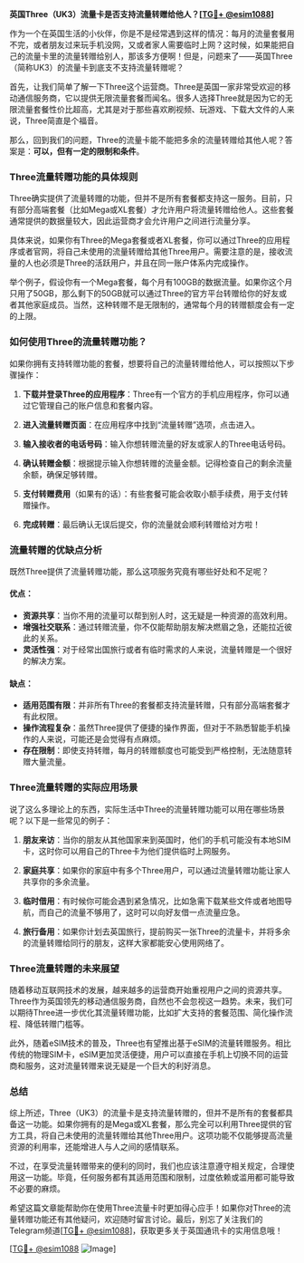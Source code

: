**英国Three（UK3）流量卡是否支持流量转赠给他人？[[TG💪+ @esim1088](https://t.me/s/esim1088)]**

作为一个在英国生活的小伙伴，你是不是经常遇到这样的情况：每月的流量套餐用不完，或者朋友过来玩手机没网，又或者家人需要临时上网？这时候，如果能把自己的流量卡里的流量转赠给别人，那该多方便啊！但是，问题来了——英国Three（简称UK3）的流量卡到底支不支持流量转赠呢？

首先，让我们简单了解一下Three这个运营商。Three是英国一家非常受欢迎的移动通信服务商，它以提供无限流量套餐而闻名。很多人选择Three就是因为它的无限流量套餐性价比超高，尤其是对于那些喜欢刷视频、玩游戏、下载大文件的人来说，Three简直是个福音。

那么，回到我们的问题，Three的流量卡能不能把多余的流量转赠给其他人呢？答案是：**可以，但有一定的限制和条件**。

### Three流量转赠功能的具体规则

Three确实提供了流量转赠的功能，但并不是所有套餐都支持这一服务。目前，只有部分高端套餐（比如Mega或XL套餐）才允许用户将流量转赠给他人。这些套餐通常提供的数据量较大，因此运营商才会允许用户之间进行流量分享。

具体来说，如果你有Three的Mega套餐或者XL套餐，你可以通过Three的应用程序或者官网，将自己未使用的流量转赠给其他Three用户。需要注意的是，接收流量的人也必须是Three的活跃用户，并且在同一账户体系内完成操作。

举个例子，假设你有一个Mega套餐，每个月有100GB的数据流量。如果你这个月只用了50GB，那么剩下的50GB就可以通过Three的官方平台转赠给你的好友或者其他家庭成员。当然，这种转赠不是无限制的，通常每个月的转赠额度会有一定的上限。

### 如何使用Three的流量转赠功能？

如果你拥有支持转赠功能的套餐，想要将自己的流量转赠给他人，可以按照以下步骤操作：

1. **下载并登录Three的应用程序**：Three有一个官方的手机应用程序，你可以通过它管理自己的账户信息和套餐内容。
   
2. **进入流量转赠页面**：在应用程序中找到“流量转赠”选项，点击进入。

3. **输入接收者的电话号码**：输入你想转赠流量的好友或家人的Three电话号码。

4. **确认转赠金额**：根据提示输入你想转赠的流量金额。记得检查自己的剩余流量余额，确保足够转赠。

5. **支付转赠费用**（如果有的话）：有些套餐可能会收取小额手续费，用于支付转赠操作。

6. **完成转赠**：最后确认无误后提交，你的流量就会顺利转赠给对方啦！

### 流量转赠的优缺点分析

既然Three提供了流量转赠功能，那么这项服务究竟有哪些好处和不足呢？

#### 优点：
- **资源共享**：当你不用的流量可以帮到别人时，这无疑是一种资源的高效利用。
- **增强社交联系**：通过转赠流量，你不仅能帮助朋友解决燃眉之急，还能拉近彼此的关系。
- **灵活性强**：对于经常出国旅行或者有临时需求的人来说，流量转赠是一个很好的解决方案。

#### 缺点：
- **适用范围有限**：并非所有Three的套餐都支持流量转赠，只有部分高端套餐才有此权限。
- **操作流程复杂**：虽然Three提供了便捷的操作界面，但对于不熟悉智能手机操作的人来说，可能还是会觉得有点麻烦。
- **存在限制**：即使支持转赠，每月的转赠额度也可能受到严格控制，无法随意转赠大量流量。

### Three流量转赠的实际应用场景

说了这么多理论上的东西，实际生活中Three的流量转赠功能可以用在哪些场景呢？以下是一些常见的例子：

1. **朋友来访**：当你的朋友从其他国家来到英国时，他们的手机可能没有本地SIM卡，这时你可以用自己的Three卡为他们提供临时上网服务。

2. **家庭共享**：如果你的家庭中有多个Three用户，可以通过流量转赠功能让家人共享你的多余流量。

3. **临时借用**：有时候你可能会遇到紧急情况，比如急需下载某些文件或者地图导航，而自己的流量不够用了，这时可以向好友借一点流量应急。

4. **旅行备用**：如果你计划去英国旅行，提前购买一张Three的流量卡，并将多余的流量转赠给同行的朋友，这样大家都能安心使用网络了。

### Three流量转赠的未来展望

随着移动互联网技术的发展，越来越多的运营商开始重视用户之间的资源共享。Three作为英国领先的移动通信服务商，自然也不会忽视这一趋势。未来，我们可以期待Three进一步优化其流量转赠功能，比如扩大支持的套餐范围、简化操作流程、降低转赠门槛等。

此外，随着eSIM技术的普及，Three也有望推出基于eSIM的流量转赠服务。相比传统的物理SIM卡，eSIM更加灵活便捷，用户可以直接在手机上切换不同的运营商和服务，这对流量转赠来说无疑是一个巨大的利好消息。

### 总结

综上所述，Three（UK3）的流量卡是支持流量转赠的，但并不是所有的套餐都具备这一功能。如果你拥有的是Mega或XL套餐，那么完全可以利用Three提供的官方工具，将自己未使用的流量转赠给其他Three用户。这项功能不仅能够提高流量资源的利用率，还能增进人与人之间的感情联系。

不过，在享受流量转赠带来的便利的同时，我们也应该注意遵守相关规定，合理使用这一功能。毕竟，任何服务都有其适用范围和限制，过度依赖或滥用都可能导致不必要的麻烦。

希望这篇文章能帮助你在使用Three流量卡时更加得心应手！如果你对Three的流量转赠功能还有其他疑问，欢迎随时留言讨论。最后，别忘了关注我们的Telegram频道[[TG💪+ @esim1088](https://t.me/s/esim1088)]，获取更多关于英国通讯卡的实用信息哦！

[[TG💪+ @esim1088](https://t.me/s/esim1088) ![Image](https://i.postimg.cc/4NQfJmqS/Snipaste-2025-05-13-00-14-12.png)]
